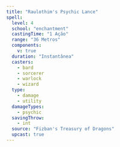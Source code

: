 ```yaml
---
title: "Raulothim's Psychic Lance"
spell:
  level: 4
  school: "enchantment"
  castingTime: "1 Ação"
  range: "36 Metros"
  components:
    v: true
  duration: "Instantânea"
  casters:
    - bard
    - sorcerer
    - warlock
    - wizard
  type:
    - damage
    - utility
  damageTypes:
    - psychic
  savingThrow:
    - int
  source: "Fizban's Treasury of Dragons"
  upcast: true
---
```

